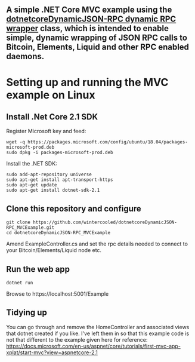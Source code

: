 ## A simple .NET Core MVC example using the [dotnetcoreDynamicJSON-RPC dynamic RPC wrapper](https://github.com/wintercooled/dotnetcoreDynamicJSON-RPC) class, which is intended to enable simple, dynamic wrapping of JSON RPC calls to Bitcoin, Elements, Liquid and other RPC enabled daemons.

# Setting up and running the MVC example on Linux

## Install .Net Core 2.1 SDK

Register Microsoft key and feed:

```
wget -q https://packages.microsoft.com/config/ubuntu/18.04/packages-microsoft-prod.deb
sudo dpkg -i packages-microsoft-prod.deb
```

Install the .NET SDK:

```
sudo add-apt-repository universe
sudo apt-get install apt-transport-https
sudo apt-get update
sudo apt-get install dotnet-sdk-2.1
```

## Clone this repository and configure

```
git clone https://github.com/wintercooled/dotnetcoreDynamicJSON-RPC_MVCExample.git
cd dotnetcoreDynamicJSON-RPC_MVCExample
```

Amend ExampleController.cs and set the rpc details needed to connect to your Bitcoin/Elements/Liquid node etc.

## Run the web app

```
dotnet run
```

Browse to https://localhost:5001/Example

## Tidying up

You can go through and remove the HomeController and associated views that dotnet created if you like. I've left them in so that this example code is not that different to the example given here for reference: https://docs.microsoft.com/en-us/aspnet/core/tutorials/first-mvc-app-xplat/start-mvc?view=aspnetcore-2.1
